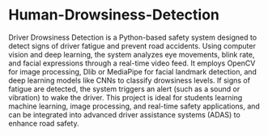 # Human-Drowsiness-Detection
Driver Drowsiness Detection is a Python-based safety system designed to detect signs of driver fatigue and prevent road accidents. Using computer vision and deep learning, the system analyzes eye movements, blink rate, and facial expressions through a real-time video feed. It employs OpenCV for image processing, Dlib or MediaPipe for facial landmark detection, and deep learning models like CNNs to classify drowsiness levels. If signs of fatigue are detected, the system triggers an alert (such as a sound or vibration) to wake the driver. This project is ideal for students learning machine learning, image processing, and real-time safety applications, and can be integrated into advanced driver assistance systems (ADAS) to enhance road safety.
